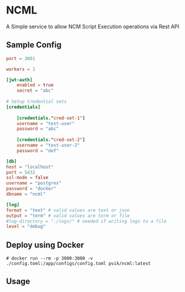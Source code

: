 # NCML 

A Simple service to allow NCM Script Execution operations via Rest API

## Sample Config

```toml
port = 3001

workers = 1

[jwt-auth]
    enabled = true
	secret = "abc"
	
# Setup Credential sets 
[credentials]
	
    [credentials."cred-set-1"]
    username = "test-user"
    password = "abc"
	
	[credentials."cred-set-2"]
    username = "test-user-2"
    password = "def"

[db]
host = "localhost"
port = 5432
ssl-mode = false
username = "postgres"
password = "docker"
dbname = "ncml"

[log]
format = "text" # valid values are text or json
output = "term" # valid values are term or file
#log-directory = "./logs/" # needed if writing logs to a file
level = "debug"
```

## Deploy using Docker

```
# docker run --rm -p 3000:3000 -v ./config.toml:/app/configs/config.toml pvik/ncml:latest
```

## Usage
